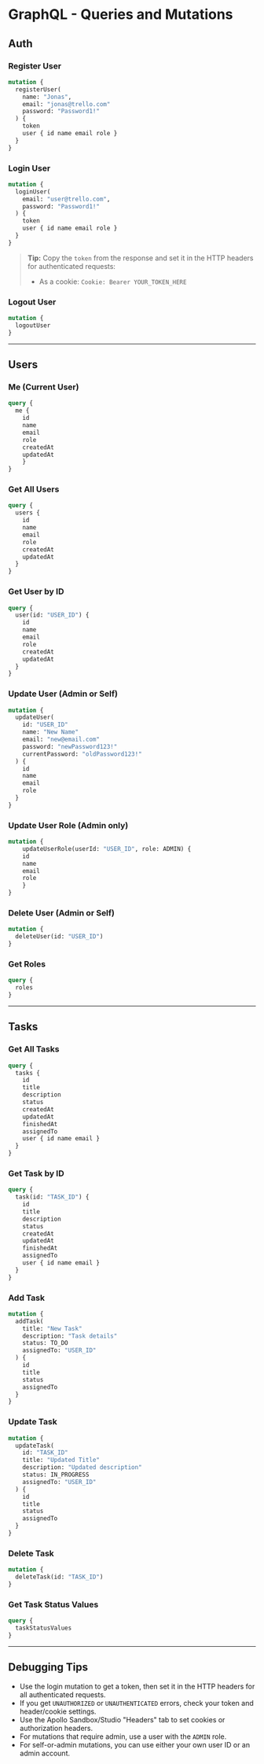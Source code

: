 # GraphQL - Queries and Mutations

## Auth

### Register User
```graphql
mutation {
  registerUser(
    name: "Jonas",
    email: "jonas@trello.com"
    password: "Password1!"
  ) {
    token
    user { id name email role }
  }
}
```

### Login User
```graphql
mutation {
  loginUser(
    email: "user@trello.com",
    password: "Password1!"
  ) {
    token
    user { id name email role }
  }
}
```

> **Tip:** Copy the `token` from the response and set it in the HTTP headers for authenticated requests:
> - As a cookie: `Cookie: Bearer YOUR_TOKEN_HERE`

### Logout User
```graphql
mutation {
  logoutUser
}
```

---

## Users

### Me (Current User)
```graphql
query {
  me {
    id
    name
    email
    role
    createdAt
    updatedAt
    }
}
```

### Get All Users
```graphql
query {
  users {
    id
    name
    email
    role
    createdAt
    updatedAt
  }
}
```

### Get User by ID
```graphql
query {
  user(id: "USER_ID") {
    id
    name
    email
    role
    createdAt
    updatedAt
  }
}
```

### Update User (Admin or Self)
```graphql
mutation {
  updateUser(
    id: "USER_ID"
    name: "New Name"
    email: "new@email.com"
    password: "newPassword123!"
    currentPassword: "oldPassword123!"
  ) {
    id
    name
    email
    role
  }
}
```

### Update User Role (Admin only)
```graphql
mutation {
    updateUserRole(userId: "USER_ID", role: ADMIN) {
    id
    name
    email
    role
    }
}
```

### Delete User (Admin or Self)
```graphql
mutation {
  deleteUser(id: "USER_ID")
}
```

### Get Roles
```graphql
query {
  roles
}
```

---

## Tasks

### Get All Tasks
```graphql
query {
  tasks {
    id
    title
    description
    status
    createdAt
    updatedAt
    finishedAt
    assignedTo
    user { id name email }
  }
}
```

### Get Task by ID
```graphql
query {
  task(id: "TASK_ID") {
    id
    title
    description
    status
    createdAt
    updatedAt
    finishedAt
    assignedTo
    user { id name email }
  }
}
```

### Add Task
```graphql
mutation {
  addTask(
    title: "New Task"
    description: "Task details"
    status: TO_DO
    assignedTo: "USER_ID"
  ) {
    id
    title
    status
    assignedTo
  }
}
```

### Update Task
```graphql
mutation {
  updateTask(
    id: "TASK_ID"
    title: "Updated Title"
    description: "Updated description"
    status: IN_PROGRESS
    assignedTo: "USER_ID"
  ) {
    id
    title
    status
    assignedTo
  }
}
```

### Delete Task
```graphql
mutation {
  deleteTask(id: "TASK_ID")
}
```

### Get Task Status Values
```graphql
query {
  taskStatusValues
}
```

---

## Debugging Tips

- Use the login mutation to get a token, then set it in the HTTP headers for all authenticated requests.
- If you get `UNAUTHORIZED` or `UNAUTHENTICATED` errors, check your token and header/cookie settings.
- Use the Apollo Sandbox/Studio "Headers" tab to set cookies or authorization headers.
- For mutations that require admin, use a user with the `ADMIN` role.
- For self-or-admin mutations, you can use either your own user ID or an admin account.
